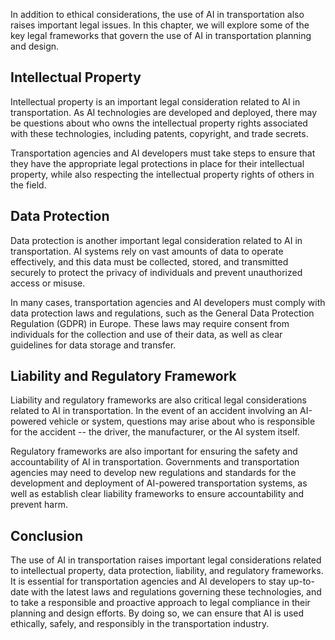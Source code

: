 
In addition to ethical considerations, the use of AI in transportation also raises important legal issues. In this chapter, we will explore some of the key legal frameworks that govern the use of AI in transportation planning and design.

Intellectual Property
---------------------

Intellectual property is an important legal consideration related to AI in transportation. As AI technologies are developed and deployed, there may be questions about who owns the intellectual property rights associated with these technologies, including patents, copyright, and trade secrets.

Transportation agencies and AI developers must take steps to ensure that they have the appropriate legal protections in place for their intellectual property, while also respecting the intellectual property rights of others in the field.

Data Protection
---------------

Data protection is another important legal consideration related to AI in transportation. AI systems rely on vast amounts of data to operate effectively, and this data must be collected, stored, and transmitted securely to protect the privacy of individuals and prevent unauthorized access or misuse.

In many cases, transportation agencies and AI developers must comply with data protection laws and regulations, such as the General Data Protection Regulation (GDPR) in Europe. These laws may require consent from individuals for the collection and use of their data, as well as clear guidelines for data storage and transfer.

Liability and Regulatory Framework
----------------------------------

Liability and regulatory frameworks are also critical legal considerations related to AI in transportation. In the event of an accident involving an AI-powered vehicle or system, questions may arise about who is responsible for the accident -- the driver, the manufacturer, or the AI system itself.

Regulatory frameworks are also important for ensuring the safety and accountability of AI in transportation. Governments and transportation agencies may need to develop new regulations and standards for the development and deployment of AI-powered transportation systems, as well as establish clear liability frameworks to ensure accountability and prevent harm.

Conclusion
----------

The use of AI in transportation raises important legal considerations related to intellectual property, data protection, liability, and regulatory frameworks. It is essential for transportation agencies and AI developers to stay up-to-date with the latest laws and regulations governing these technologies, and to take a responsible and proactive approach to legal compliance in their planning and design efforts. By doing so, we can ensure that AI is used ethically, safely, and responsibly in the transportation industry.
